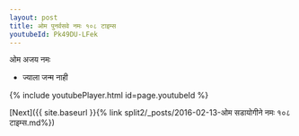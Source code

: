 ```yaml
---
layout: post
title: ओम पुनर्वसवे नमः १०८ टाइम्स
youtubeId: Pk49DU-LFek
---
```

 
 
 ओम अजय नमः  
 
 -  ज्याला जन्म नाही 
 
  
 
  
 
 
 
 
 
 


{% include youtubePlayer.html id=page.youtubeId %}
 
[Next]({{ site.baseurl }}{% link  split2/_posts/2016-02-13-ओम सडायोगीने नमः १०८ टाइम्स.md%})
 
